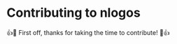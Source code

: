 # Contributing to nlogos

:+1::tada: First off, thanks for taking the time to contribute! :tada::+1:
